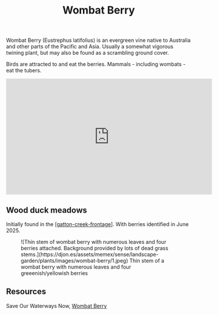 ﻿---
photos:
  1:
    date: 2025-06-29 12:44:07
    description: None
    filename: AC65B734-5D0A-4CD5-AF2F-903B5C279BD4.heic
    latitude: -27.53913
    longitude: 152.05497783333334
    memexFilename: https://djon.es/assets/memex/sense/landscape-garden/plants/images/wombat-berry/1.jpeg
    title: None
tags:
- plant
- vine
- native
title: Wombat Berry
type: plant
---
Wombat Berry (Eustrephus latifolius) is an evergreen vine native to Australia and other parts of the Pacific and Asia. Usually a somewhat vigorous twining plant, but may also be found as a scrambling ground cover.

Birds are attracted to and eat the berries. Mammals - including wombats - eat the tubers.

<iframe width="560" height="315" src="https://www.youtube.com/embed/KHsQ3frj-Vc?si=_kqvtya4r2IWQDuw" title="YouTube video player" frameborder="0" allow="accelerometer; autoplay; clipboard-write; encrypted-media; gyroscope; picture-in-picture; web-share" referrerpolicy="strict-origin-when-cross-origin" allowfullscreen></iframe>

## Wood duck meadows

Initially found in the [[gatton-creek-frontage]]. With berries identified in June 2025.

<figure markdown>
![Thin stem of wombat berry with numerous leaves and four berries attached. Background provided by lots of dead grass stems.](https://djon.es/assets/memex/sense/landscape-garden/plants/images/wombat-berry/1.jpeg)
<caption>Thin stem of a wombat berry with numerous leaves and four greeenish/yellowish berries</caption>
</figure>

## Resources

Save Our Waterways Now, [Wombat Berry](https://sown.com.au/eustrephus-latifolius-philesiaceae-wombat-berry/)

[//begin]: # "Autogenerated link references for markdown compatibility"
[gatton-creek-frontage]: ../gatton-creek-frontage "Gatton creek frontage"
[//end]: # "Autogenerated link references"